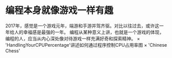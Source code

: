 # 编程本身就像游戏一样有趣
2017年，感觉是一个游戏元年，端游和手游并驾齐驱。对比以往过去，或许这一年给人的幸福感是最强的一年。
编程从某种意义上讲，也就是一个游戏的体现，编程的人，应当从内心深处像对待游戏一样充满好奇和探索精神。
× 'HandlingYourCPUPercentage'讲述如何通过程序控制CPU占用率图
× 'Chinese Chess'
